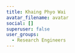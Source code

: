 ```yaml
---
title: Khaing Phyo Wai
avatar_filename: avatar
social: []
superuser: false
user_groups:
  - Research Engineers
---
```

